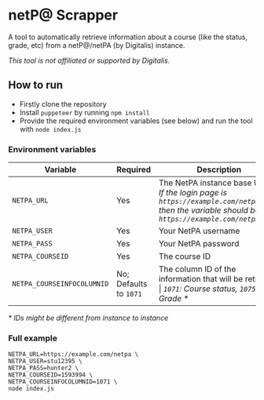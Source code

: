 # netP@ Scrapper

A tool to automatically retrieve information about a course (like the status, grade, etc) from a netP@/netPA (by Digitalis) instance.

_This tool is not affiliated or supported by Digitalis._

## How to run

- Firstly clone the repository
- Install `puppeteer` by running `npm install`
- Provide the required environment variables (see below) and run the tool with `node index.js`

### Environment variables

| Variable                   | Required               | Description                                                                                                                                    |
| -------------------------- | ---------------------- | ---------------------------------------------------------------------------------------------------------------------------------------------- |
| `NETPA_URL`                | Yes                    | The NetPA instance base URL \| _If the login page is `https://example.com/netpa/page` then the variable should be `https://example.com/netpa`_ |
| `NETPA_USER`               | Yes                    | Your NetPA username                                                                                                                            |
| `NETPA_PASS`               | Yes                    | Your NetPA password                                                                                                                            |
| `NETPA_COURSEID`           | Yes                    | The course ID                                                                                                                                  |
| `NETPA_COURSEINFOCOLUMNID` | No; Defaults to `1071` | The column ID of the information that will be retrieved \| _`1071`: Course status, `1075`: Grade_ \*                                           |

_\* IDs might be different from instance to instance_

### Full example

```
NETPA_URL=https://example.com/netpa \
NETPA_USER=stu12395 \
NETPA_PASS=hunter2 \
NETPA_COURSEID=1593994 \
NETPA_COURSEINFOCOLUMNID=1071 \
node index.js
```
